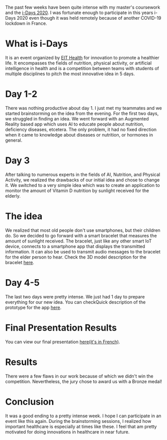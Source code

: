 The past few weeks have been quite intense with my master's coursework and the [i-Days 2020](https://www.univ-grenoble-alpes.fr/actualites/agenda/agenda-formation/grenoble-i-days-2020-un-defi-pour-les-etudiants-qui-ont-des-idees--732240.kjsp). I was fortunate enough to participate in this years i-Days 2020 even though it was held remotely because of another COVID-19 lockdown in France.

# What is i-Days
It is an event organized by [EIT Health](https://eithealth.eu/) for innovation to promote a healthier life. It encompasses the fields of nutrition, physical activity, or artificial intelligence in health and is a competition between teams with students of multiple disciplines to pitch the most innovative idea in 5 days.

# Day 1-2
There was nothing productive about day 1. I just met my teammates and we started brainstorming on the idea from the evening. For the first two days, we struggled in finding an idea. We went forward with an Augmented Reality based app which uses AI to educate people about nutrition, deficiency diseases, etcetera. The only problem, it had no fixed direction when it came to knowledge about diseases or nutrition, or hormones in general.

# Day 3
After talking to numerous experts in the fields of AI, Nutrition, and Physical Activity, we realized the drawbacks of our initial idea and chose to change it. We switched to a very simple idea which was to create an application to monitor the amount of Vitamin D nutrition by sunlight received for the elderly.

# The idea
We realized that most old people don't use smartphones, but their children do. So we decided to go forward with a smart bracelet that measures the amount of sunlight received. The bracelet, just like any other smart IoT device, connects to a smartphone app that displays the transmitted information. It can also be used to transmit audio messages to the bracelet for the elder person to hear. Check the 3D model description for the bracelet [here](https://www.youtube.com/watch?v=dH4bdyvxLyA).

# Day 4-5
The last two days were pretty intense. We just had 1 day to prepare everything for our new idea. You can checkQuick description of the prototype for the app [here](https://www.youtube.com/watch?v=J4fcu9N50ug).

# Final Presentation Results
You can view our final presentation [here(it's in French)](https://www.youtube.com/watch?v=1GadtuQGE2U).

# Results
There were a few flaws in our work because of which we didn't win the competition. Nevertheless, the jury chose to award us with a Bronze medal!


# Conclusion
It was a good ending to a pretty intense week. I hope I can participate in an event like this again. During the brainstorming sessions, I realized how important healthcare is especially at times like these. I feel that am pretty motivated for doing innovations in healthcare in near future.